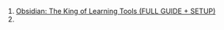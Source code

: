 
1.  [Obsidian: The King of Learning Tools (FULL GUIDE + SETUP)](https://www.youtube.com/watch?v=hSTy_BInQs8&t=1778s)
2. 